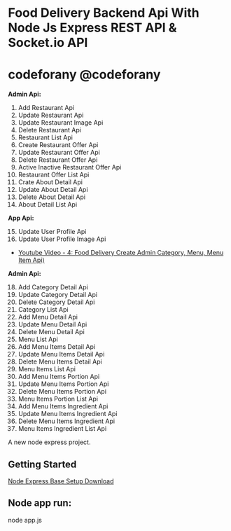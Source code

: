 # Food Delivery Backend Api With Node Js Express REST API & Socket.io API 

# codeforany @codeforany



<b> Admin Api: </b>
1) Add Restaurant Api
2) Update Restaurant Api
3) Update Restaurant Image Api
4) Delete Restaurant Api
5) Restaurant List Api
6) Create Restaurant Offer Api
7) Update Restaurant Offer Api
8) Delete Restaurant Offer Api
9) Active Inactive Restaurant Offer Api
10) Restaurant Offer List Api
11) Crate About Detail Api
12) Update About Detail Api
13) Delete About Detail Api
14) About Detail List Api

<b> App Api: </b>

15) Update User Profile Api
16) Update User Profile Image Api

- [Youtube Video - 4: Food Delivery Create Admin Category, Menu, Menu Item Api) ](https://youtu.be/KgcNZAifq_8)

<b> Admin Api: </b>

18) Add Category Detail Api
19) Update Category Detail Api
20) Delete Category Detail Api
21) Category List Api
22) Add Menu Detail Api
23) Update Menu Detail Api
24) Delete Menu Detail Api
25) Menu List Api
26) Add Menu Items Detail Api
27) Update Menu Items Detail Api
28) Delete Menu Items Detail Api
29) Menu Items List Api
30) Add Menu Items Portion Api
31) Update Menu Items Portion Api
32) Delete Menu Items Portion Api
33) Menu Items Portion List Api
34) Add Menu Items Ingredient Api
35) Update Menu Items Ingredient Api
36) Delete Menu Items Ingredient Api
37) Menu Items Ingredient List Api

A new node express project.
## Getting Started

[Node Express Base Setup Download](https://github.com/codeforany/node_express_api_base_setup_with-mysql-socket-io-connection)


## Node app run:
node app.js